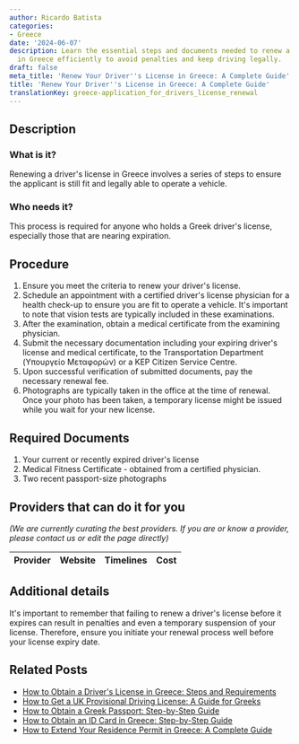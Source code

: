 ```yaml
---
author: Ricardo Batista
categories:
- Greece
date: '2024-06-07'
description: Learn the essential steps and documents needed to renew a driver's license
  in Greece efficiently to avoid penalties and keep driving legally.
draft: false
meta_title: 'Renew Your Driver''s License in Greece: A Complete Guide'
title: 'Renew Your Driver''s License in Greece: A Complete Guide'
translationKey: greece-application_for_drivers_license_renewal
---
```


## Description
### What is it?
Renewing a driver's license in Greece involves a series of steps to ensure the applicant is still fit and legally able to operate a vehicle.

### Who needs it?
This process is required for anyone who holds a Greek driver's license, especially those that are nearing expiration.

## Procedure
1. Ensure you meet the criteria to renew your driver's license. 
2. Schedule an appointment with a certified driver's license physician for a health check-up to ensure you are fit to operate a vehicle. It's important to note that vision tests are typically included in these examinations. 
3. After the examination, obtain a medical certificate from the examining physician.
4. Submit the necessary documentation including your expiring driver's license and medical certificate, to the Transportation Department (Υπουργείο Μεταφορών) or a KEP Citizen Service Centre. 
5. Upon successful verification of submitted documents, pay the necessary renewal fee.
6. Photographs are typically taken in the office at the time of renewal. Once your photo has been taken, a temporary license might be issued while you wait for your new license. 

## Required Documents
1. Your current or recently expired driver's license 
2. Medical Fitness Certificate - obtained from a certified physician. 
3. Two recent passport-size photographs 

## Providers that can do it for you

_(We are currently curating the best providers. If you are or know a provider, please contact us or edit the page directly)_

| Provider        |     Website     |     Timelines    |       Cost      |
| :-------------: | :-------------: |  :-------------: | :-------------: |

## Additional details
It's important to remember that failing to renew a driver's license before it expires can result in penalties and even a temporary suspension of your license. Therefore, ensure you initiate your renewal process well before your license expiry date.
## Related Posts

- [How to Obtain a Driver's License in Greece: Steps and Requirements](https://tramitit.com/guides/greece/application_for_drivers_license/)
- [How to Get a UK Provisional Driving License: A Guide for Greeks](https://tramitit.com/guides/greece/application_for_provisional_driving_license/)
- [How to Obtain a Greek Passport: Step-by-Step Guide](https://tramitit.com/guides/greece/application_for_passport_issuance/)
- [How to Obtain an ID Card in Greece: Step-by-Step Guide](https://tramitit.com/guides/greece/application_for_id_issuance/)
- [How to Extend Your Residence Permit in Greece: A Complete Guide](https://tramitit.com/guides/greece/application_for_residence_permit_extension/)